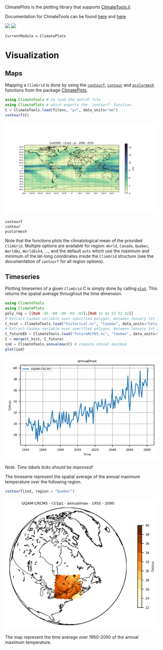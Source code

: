 ClimatePlots is the plotting library that supports [ClimateTools.jl](https://github.com/JuliaClimate/ClimateTools.jl).

Documentation for ClimateTools can be found [here](https://juliaclimate.github.io/ClimateTools.jl/stable/) and [here](https://juliaclimate.github.io/ClimateTools.jl/stable/maps/)

[![](https://img.shields.io/badge/docs-stable-blue.svg)](https://juliaclimate.github.io/ClimateTools.jl/stable) [![](https://img.shields.io/badge/docs-latest-blue.svg)](https://juliaclimate.github.io/ClimateTools.jl/dev)

```@meta
CurrentModule = ClimatePlots
```

# Visualization

## Maps

Mapping a `ClimGrid` is done by using the [`contourf`](@ref), [`contour`](@ref) and [`pcolormesh`](@ref) functions from the package [ClimatePlots](https://github.com/JuliaClimate/ClimatePlots.jl).

```julia
using ClimateTools # to load the netcdf file
using ClimatePlots # which exports the `contourf` function.
C = ClimateTools.load(filenc, "pr", data_units="mm")
contourf(C)
```

![CanESM2](assets/CanESM2.png)

```@docs
contourf
contour
pcolormesh
```

Note that the functions plots the climatological mean of the provided `ClimGrid`. Multiple options are available for region: `World`, `Canada`, `Quebec`, `WorldAz`, `WorldEck4`, ..., and the default `auto` which use the maximum and minimum of the lat-long coordinates inside the `ClimGrid` structure (see the documentation of `contourf` for all region options).

## Timeseries

Plotting timeseries of a given `ClimGrid` C is simply done by calling [`plot`](@ref). This returns the spatial average throughout the time dimension.

```julia
using ClimateTools
using ClimatePlots
poly_reg = [[NaN -65 -80 -80 -65 -65];[NaN 42 42 52 52 42]]
# Extract tasmax variable over specified polygon, between January 1st 1950 and December 31st 2005
C_hist = ClimateTools.load("historical.nc", "tasmax", data_units="Celsius", poly=poly_reg, start_date=Date(1950, 01, 01), end_date=Date(2005, 12, 31)))
# Extract tasmax variable over specified polygon, between January 1st 2006 and December 31st 2090 for emission scenario RCP8.5
C_future85 = ClimateTools.load("futureRCP85.nc", "tasmax", data_units="Celsius", poly=poly_reg, start_date=Date(2006, 01, 01), end_date=Date(2090, 12, 31)))
C = merge(C_hist, C_future)
ind = ClimateTools.annualmax(C) # compute annual maximum
plot(ind)
```

![annualmaxtasmax](assets/timeserie_uqam_crcm5.png)

*Note. Time labels ticks should be improved!*

The timeserie represent the spatial average of the annual maximum temperature over the following region.

```julia
contourf(ind, region = "Quebec")
```

![annualmaxtasmax_maps](assets/annmax_maps.png)

The map represent the time average over 1950-2090 of the annual maximum temperature.
